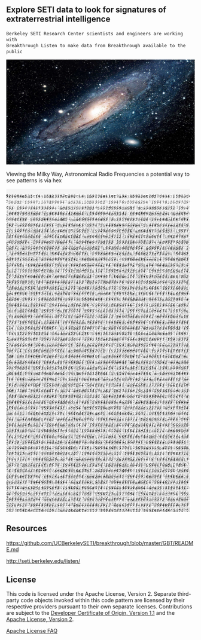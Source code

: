 ## Explore SETI data to look for signatures of extraterrestrial intelligence

```text
Berkeley SETI Research Center scientists and engineers are working with
Breakthrough Listen to make data from Breakthrough available to the public
```

![The Milky Way](./doc/images/milkyway.png)

Viewing the Milky Way, Astronomical Radio Frequencies a potential way to see patterns is via hex

![seti Freq typed out as hex](https://github.com/Grant-Steinfeld/sparkle-babble/blob/master/src/services/data/typewriter-simulation_seti_freq_hex_v2.png)

## Resources

https://github.com/UCBerkeleySETI/breakthrough/blob/master/GBT/README.md

http://seti.berkeley.edu/listen/

## License

This code is licensed under the Apache License, Version 2. Separate third-party code objects invoked within this code pattern are licensed by their respective providers pursuant to their own separate licenses. Contributions are subject to the [Developer Certificate of Origin, Version 1.1](https://developercertificate.org/) and the [Apache License, Version 2](https://www.apache.org/licenses/LICENSE-2.0.txt).

[Apache License FAQ](https://www.apache.org/foundation/license-faq.html#WhatDoesItMEAN)
